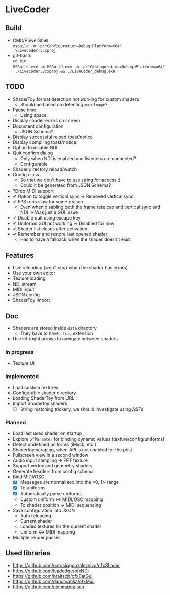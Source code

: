 # LiveCoder
## Build
- CMD/PowerShell:  
  `msbuild -m -p:"Configuration=Debug;Platform=x64" .\LiveCoder.vcxproj`
- git-bash:  
  `cd bin`  
  `MSBuild.exe -m MSBuild.exe -m -p:"Configuration=Debug;Platform=x64" ../LiveCoder.vcxproj && ./LiveCoder_debug.exe`

## TODO
- ShaderToy format detection not working for custom shaders
  - Should be based on detecting `mainImage`?
- Pause time
  - Using space
- Display shader errors on screen
- Document configuration
  - JSON Schema?
- Display successful reload toast/notice
- Display compiling toast/notice
- Option to disable NDI
- Quit confirm dialog
  - Only when NDI is enabled and listeners are connected?
  - Configurable
- Shader directory reload/watch
- Config class
  - So that we don't have to use string for access :)
  - Could it be generated from JSON Schema?
- ?Drop MIDI support
- ✔ Option to toggle vertical sync
  => Removed vertical sync
- ✔ FPS runs slow for some reason
  - Even when disabling both the frame rate cap and vertical sync and NDI
  => Was just a GUI issue
- ✔ Disable quit using escape key
- ✔ Uniforms GUI not working
  => Disabled for now
- ✔ Shader list closes after activation
- ✔ Remember and restore last opened shader
  - Has to have a fallback when the shader doesn't exist

## Features
- Live reloading (won't stop when the shader has errors)
- Use your own editor
- Texture loading
- NDI stream
- MIDI input
- JSON config
- ShaderToy import
## Doc
- Shaders are stored inside `data` directory
  - They have to have `.frag` extension
- Use left/right arrows to navigate between shaders
### In progress
- Texture UI

### Implemented
- Load custom textures
- Configurable shader directory
- Loading ShaderToy from URL
- Import Shadertoy shaders
  - [ ] String matching trickery, we should investigate using ASTs
### Planned
- Load last used shader on startup
- Explore `ofParamter` for binding dynamic values (texture/config/uniforms)
- Detect undefined uniforms (iMidi0, etc.)
- Shadertoy scraping, when API is not enabled for the post
- Fullscreen view in a second window
- Audio input sampling -> FFT texture
- Support vertex and geometry shaders
- Generate headers from config schema
- Bind MIDI/OSC
	- [x] Messages are normalized into the <0, 1> range
	- [x] To uniforms
	- [x] Automatically parse uniforms
	- Custom uniform <-> MIDI/OSC mapping
	- To shader position -> MIDI sequencing
- Save configuration into JSON
  - Auto reloading
  - Current shader
  - Loaded textures for the current shader
  - Uniform <-> MIDI mapping
- Multiple render passes

## Used libraries
- https://github.com/patriciogonzalezvivo/ofxShader
- https://github.com/leadedge/ofxNDI
- https://github.com/braitsch/ofxDatGui
- https://github.com/danomatika/ofxMidi
- https://github.com/nlohmann/json
